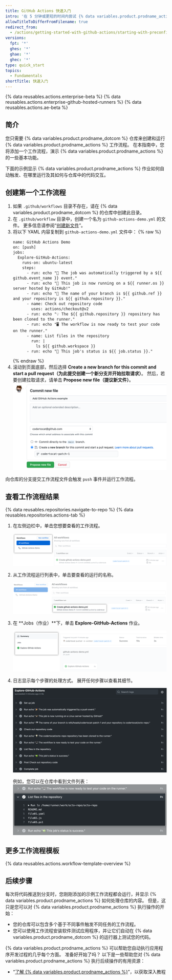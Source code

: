 ```yaml
---
title: GitHub Actions 快速入门
intro: '在 5 分钟或更短的时间内尝试 {% data variables.product.prodname_actions %} 的功能。'
allowTitleToDifferFromFilename: true
redirect_from:
  - /actions/getting-started-with-github-actions/starting-with-preconfigured-workflow-templates
versions:
  fpt: '*'
  ghes: '*'
  ghae: '*'
  ghec: '*'
type: quick_start
topics:
  - Fundamentals
shortTitle: 快速入门
---
```


{% data reusables.actions.enterprise-beta %}
{% data reusables.actions.enterprise-github-hosted-runners %}
{% data reusables.actions.ae-beta %}

## 简介

您只需要 {% data variables.product.prodname_dotcom %} 仓库来创建和运行 {% data variables.product.prodname_actions %} 工作流程。 在本指南中，您将添加一个工作流程，演示 {% data variables.product.prodname_actions %} 的一些基本功能。

下面的示例显示 {% data variables.product.prodname_actions %} 作业如何自动触发、在哪里运行及其如何与仓库中的代码交互。

## 创建第一个工作流程

1. 如果 `.github/workflows` 目录不存在，请在 {% data variables.product.prodname_dotcom %} 的仓库中创建此目录。
2. 在 `.github/workflow` 目录中，创建一个名为 `github-actions-demo.yml` 的文件。 更多信息请参阅“[创建新文件](/github/managing-files-in-a-repository/creating-new-files)”。
3. 将以下 YAML 内容复制到 `github-actions-demo.yml` 文件中：
    {% raw %}
    ```yaml{:copy}
    name: GitHub Actions Demo
    on: [push]
    jobs:
      Explore-GitHub-Actions:
        runs-on: ubuntu-latest
        steps:
          - run: echo "🎉 The job was automatically triggered by a ${{ github.event_name }} event."
          - run: echo "🐧 This job is now running on a ${{ runner.os }} server hosted by GitHub!"
          - run: echo "🔎 The name of your branch is ${{ github.ref }} and your repository is ${{ github.repository }}."
          - name: Check out repository code
            uses: actions/checkout@v2
          - run: echo "💡 The ${{ github.repository }} repository has been cloned to the runner."
          - run: echo "🖥️ The workflow is now ready to test your code on the runner."
          - name: List files in the repository
            run: |
              ls ${{ github.workspace }}
          - run: echo "🍏 This job's status is ${{ job.status }}."

    ```
    {% endraw %}
3. 滚动到页面底部，然后选择 **Create a new branch for this commit and start a pull request（为此提交创建一个新分支并开始拉取请求）**。 然后，若要创建拉取请求，请单击 **Propose new file（提议新文件）**。 ![提交工作流程文件](/assets/images/help/repository/actions-quickstart-commit-new-file.png)

向仓库的分支提交工作流程文件会触发 `push` 事件并运行工作流程。

## 查看工作流程结果

{% data reusables.repositories.navigate-to-repo %}
{% data reusables.repositories.actions-tab %}
1. 在左侧边栏中，单击您想要查看的工作流程。

   ![左侧边栏中的工作流程列表](/assets/images/help/repository/actions-quickstart-workflow-sidebar.png)
1. 从工作流程运行列表中，单击要查看的运行的名称。

   ![工作流程运行的名称](/assets/images/help/repository/actions-quickstart-run-name.png)
1. 在 **Jobs（作业）**下，单击 **Explore-GitHub-Actions** 作业。

   ![查找作业](/assets/images/help/repository/actions-quickstart-job.png)
1. 日志显示每个步骤的处理方式。 展开任何步骤以查看其细节。

   ![示例工作流程结果](/assets/images/help/repository/actions-quickstart-logs.png)

   例如，您可以在仓库中看到文件列表： ![示例操作详细信息](/assets/images/help/repository/actions-quickstart-log-detail.png)

## 更多工作流程模板

{% data reusables.actions.workflow-template-overview %}

## 后续步骤

每次将代码推送到分支时，您刚刚添加的示例工作流程都会运行，并显示 {% data variables.product.prodname_actions %} 如何处理仓库的内容。 但是，这只是您可以对 {% data variables.product.prodname_actions %} 执行操作的开始：

- 您的仓库可以包含多个基于不同事件触发不同任务的工作流程。
- 您可以使用工作流程安装软件测试应用程序，并让它们自动在 {% data variables.product.prodname_dotcom %} 的运行器上测试您的代码。

{% data variables.product.prodname_actions %} 可以帮助您自动执行应用程序开发过程的几乎每个方面。 准备好开始了吗？ 以下是一些帮助您对 {% data variables.product.prodname_actions %} 执行后续操作的有用资源：

- “[了解 {% data variables.product.prodname_actions %}](/actions/learn-github-actions)”，以获取深入教程
